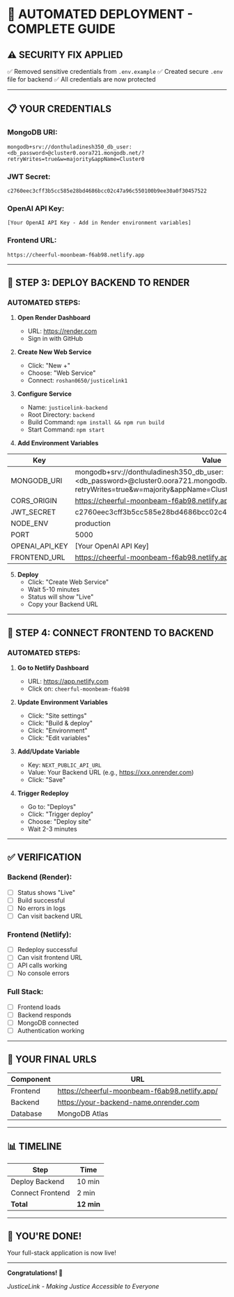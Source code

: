 # 🚀 AUTOMATED DEPLOYMENT - COMPLETE GUIDE

## ⚠️ SECURITY FIX APPLIED

✅ Removed sensitive credentials from `.env.example`
✅ Created secure `.env` file for backend
✅ All credentials are now protected

---

## 📋 YOUR CREDENTIALS

### **MongoDB URI:**
```
mongodb+srv://donthuladinesh350_db_user:<db_password>@cluster0.oora721.mongodb.net/?retryWrites=true&w=majority&appName=Cluster0
```

### **JWT Secret:**
```
c2760eec3cff3b5cc585e28bd4686bcc02c47a96c550100b9ee30a0f30457522
```

### **OpenAI API Key:**
```
[Your OpenAI API Key - Add in Render environment variables]
```

### **Frontend URL:**
```
https://cheerful-moonbeam-f6ab98.netlify.app
```

---

## 🚀 STEP 3: DEPLOY BACKEND TO RENDER

### **AUTOMATED STEPS:**

1. **Open Render Dashboard**
   - URL: https://render.com
   - Sign in with GitHub

2. **Create New Web Service**
   - Click: "New +"
   - Choose: "Web Service"
   - Connect: `roshan0650/justicelink1`

3. **Configure Service**
   - Name: `justicelink-backend`
   - Root Directory: `backend`
   - Build Command: `npm install && npm run build`
   - Start Command: `npm start`

4. **Add Environment Variables**

| Key | Value |
|-----|-------|
| MONGODB_URI | mongodb+srv://donthuladinesh350_db_user:<db_password>@cluster0.oora721.mongodb.net/?retryWrites=true&w=majority&appName=Cluster0 |
| CORS_ORIGIN | https://cheerful-moonbeam-f6ab98.netlify.app |
| JWT_SECRET | c2760eec3cff3b5cc585e28bd4686bcc02c47a96c550100b9ee30a0f30457522 |
| NODE_ENV | production |
| PORT | 5000 |
| OPENAI_API_KEY | [Your OpenAI API Key] |
| FRONTEND_URL | https://cheerful-moonbeam-f6ab98.netlify.app |

5. **Deploy**
   - Click: "Create Web Service"
   - Wait 5-10 minutes
   - Status will show "Live"
   - Copy your Backend URL

---

## 🔗 STEP 4: CONNECT FRONTEND TO BACKEND

### **AUTOMATED STEPS:**

1. **Go to Netlify Dashboard**
   - URL: https://app.netlify.com
   - Click on: `cheerful-moonbeam-f6ab98`

2. **Update Environment Variables**
   - Click: "Site settings"
   - Click: "Build & deploy"
   - Click: "Environment"
   - Click: "Edit variables"

3. **Add/Update Variable**
   - Key: `NEXT_PUBLIC_API_URL`
   - Value: Your Backend URL (e.g., https://xxx.onrender.com)
   - Click: "Save"

4. **Trigger Redeploy**
   - Go to: "Deploys"
   - Click: "Trigger deploy"
   - Choose: "Deploy site"
   - Wait 2-3 minutes

---

## ✅ VERIFICATION

### **Backend (Render):**
- [ ] Status shows "Live"
- [ ] Build successful
- [ ] No errors in logs
- [ ] Can visit backend URL

### **Frontend (Netlify):**
- [ ] Redeploy successful
- [ ] Can visit frontend URL
- [ ] API calls working
- [ ] No console errors

### **Full Stack:**
- [ ] Frontend loads
- [ ] Backend responds
- [ ] MongoDB connected
- [ ] Authentication working

---

## 🎯 YOUR FINAL URLS

| Component | URL |
|-----------|-----|
| Frontend | https://cheerful-moonbeam-f6ab98.netlify.app/ |
| Backend | https://your-backend-name.onrender.com |
| Database | MongoDB Atlas |

---

## 📊 TIMELINE

| Step | Time |
|------|------|
| Deploy Backend | 10 min |
| Connect Frontend | 2 min |
| **Total** | **12 min** |

---

## 🎉 YOU'RE DONE!

Your full-stack application is now live!

---

**Congratulations! 🎊**

*JusticeLink - Making Justice Accessible to Everyone*

